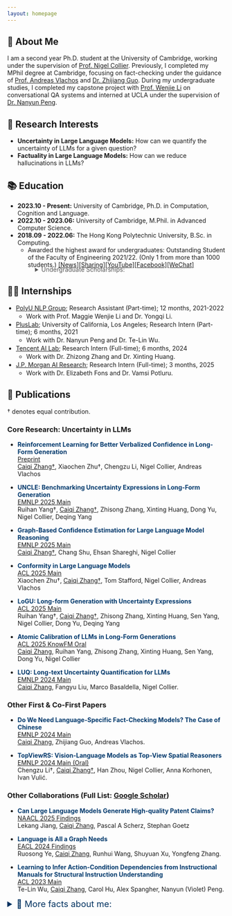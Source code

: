 ```yaml
---
layout: homepage
---
```


## &#x1F64B; About Me

I am a second year Ph.D. student at the University of Cambridge, working under the supervision of [Prof. Nigel Collier](https://sites.google.com/site/nhcollier/home). Previously, I completed my MPhil degree at Cambridge, focusing on fact-checking under the guidance of [Prof. Andreas Vlachos](https://andreasvlachos.github.io/) and [Dr. Zhijiang Guo](https://cartus.github.io/). During my undergraduate studies, I completed my capstone project with [Prof. Wenjie Li](https://www4.comp.polyu.edu.hk/~cswjli/) on conversational QA systems and interned at UCLA under the supervision of [Dr. Nanyun Peng](https://vnpeng.net/). 


## &#x1F9D0; Research Interests 

- **Uncertainty in Large Language Models:** How can we quantify the uncertainty of LLMs for a given question?
- **Factuality in Large Language Models:** How can we reduce hallucinations in LLMs?

## &#x1F4DA; Education 

- **2023.10 - Present:** University of Cambridge, Ph.D. in Computation, Cognition and Language.  
    <!-- - Fully funded by Amazon Studentship. -->
- **2022.10 - 2023.06:** University of Cambridge, M.Phil. in Advanced Computer Science.  
    <!-- - Pass with Distinction (Grade: 81%). -->
- **2018.09 - 2022.06:** The Hong Kong Polytechnic University, B.Sc. in Computing. 
    - Awarded the highest award for undergraduates: Outstanding Student of the Faculty of Engineering 2021/22. (Only 1 from more than 1000 students.) 
    [[News]](https://www.polyu.edu.hk/comp/news-and-events/news/2022/0324_osa_2021/)[[Sharing]](https://www.polyu.edu.hk/comp/-/media/department/comp/publication/private/comp-enews_2022-spring_for-final.pdf)[[YouTube]](https://www.youtube.com/watch?v=XTvlR4fFd0I)[[Facebook]](https://www.facebook.com/HongKongPolyU/photos/a.405574404548/10159955761959549)[[WeChat]](https://mp.weixin.qq.com/s/ev1wPnPmXhNR3dpaNlEWPA)
<details style="margin-top: -20px; padding-left: 64px;">
  <summary style="cursor: pointer; color: #595959; font-weight: normal;">Undergraduate Scholarships:</summary>
  <ul style="list-style-type: none; padding: 0; font-size: 14px;">
    <li>• HKSAR Government Scholarship 2020/21 and 2021/22 (HKD 160,000, around USD 20,500)</li>
    <li>• Commercial Radio 50th Anniversary Scholarship 2019/20 (HKD 80,000, around USD 10,250)</li>
    <li>• The Hong Kong Polytechnic University Scholarship 2019/20 (HKD 40,000, around USD 5,125)</li>
    <li>• Wong Tit-shing Student Exchange Scholarship 2020/21 (HKD 20,000, around USD 2,560)</li>
    <li>• WKF Foundation Service-Learning Scholarship 2020/21 (HKD 16,600, around USD 2,125)</li>
    <li>• Wei Lun Foundation Scholarship 2020/21 (HKD 16,600, around USD 2,125)</li>
    <li>• Tellhow Group Scholarship 2018/19 (CNY 10,000, around USD 1,399)</li>
    <li>• Rennie's Mill Student Aid Project Alumni Association Scholarship 2019/20 (HKD 10,000, around USD 1,250)</li>
    <li>• V.K. Hsu & Sons Foundations Ltd. Scholarship 2019/20 (HKD 10,000, around USD 1,250)</li>
    <li>• HKMA IT Management Club Scholarship 2021/22 (HKD 5,000, around USD 640)</li>
    <li>• Proof-of-Concept (POC) Funding Scheme 2021/22 (HKD 5,000, around USD 640)</li>
  </ul>
</details>
<p></p>

## &#x1F468;&#x200D;&#x1F4BB; Internships

<ul style="margin-top: 2px; margin-bottom: 2px; padding-left: 20px;">
  <li><a href="https://polyunlp.github.io/home">PolyU NLP Group</a>; Research Assistant (Part-time); 12 months, 2021-2022
    <ul style="margin-top: 2px; margin-bottom: 2px;">
      <li>Work with Prof. Maggie Wenjie Li and Dr. Yongqi Li.</li>
    </ul>
  </li>
  <li><a href="https://violetpeng.github.io/">PlusLab</a>; University of California, Los Angeles; Research Intern (Part-time); 6 months, 2021
    <ul style="margin-top: 2px; margin-bottom: 2px;">
      <li>Work with Dr. Nanyun Peng and Dr. Te-Lin Wu.</li>
    </ul>
  </li>
  <li><a href="https://ailab.tencent.com/ailab/en/index/">Tencent AI Lab</a>; Research Intern (Full-time); 6 months, 2024
    <ul style="margin-top: 2px; margin-bottom: 2px;">
      <li>Work with Dr. Zhizong Zhang and Dr. Xinting Huang.</li>
    </ul>
  </li>
  <li><a href="https://ailab.tencent.com/ailab/en/index/">J.P. Morgan AI Research</a>; Research Intern (Full-time); 3 months, 2025
    <ul style="margin-top: 2px; margin-bottom: 2px;">
      <li>Work with Dr. Elizabeth Fons and Dr. Vamsi Potluru.</li>
    </ul>
  </li>
</ul>

<p></p>

<!-- {% include_relative _includes/publications.md %} -->

## &#x1F4DD; Publications 
† denotes equal contribution.

### Core Research: Uncertainty in LLMs
- <strong><span style="color: #03396c;">Reinforcement Learning for Better Verbalized Confidence in Long-Form Generation</span></strong>  
  [Preprint](https://arxiv.org/abs/2505.23912)    
  <u>Caiqi Zhang†</u>, Xiaochen Zhu†, Chengzu Li, Nigel Collier, Andreas Vlachos

- <strong><span style="color: #03396c;">UNCLE: Benchmarking Uncertainty Expressions in Long-Form Generation</span></strong>  
  [EMNLP 2025 Main](https://arxiv.org/abs/2505.16922)  
  Ruihan Yang†, <u>Caiqi Zhang†</u>, Zhisong Zhang, Xinting Huang, Dong Yu, Nigel Collier, Deqing Yang

- <strong><span style="color: #03396c;">Graph-Based Confidence Estimation for Large Language Model Reasoning</span></strong>  
  [EMNLP 2025 Main](caiqizh.github.io)  
  <u>Caiqi Zhang†</u>, Chang Shu, Ehsan Shareghi, Nigel Collier

- <strong><span style="color: #03396c;">Conformity in Large Language Models</span></strong>  
  [ACL 2025 Main](https://arxiv.org/abs/2410.12428)    
  Xiaochen Zhu†, <u>Caiqi Zhang†</u>, Tom Stafford, Nigel Collier, Andreas Vlachos

- <strong><span style="color: #03396c;">LoGU: Long-form Generation with Uncertainty Expressions</span></strong>  
  [ACL 2025 Main](https://arxiv.org/abs/2410.14309)  
  Ruihan Yang†, <u>Caiqi Zhang†</u>, Zhisong Zhang, Xinting Huang, Sen Yang, Nigel Collier, Dong Yu, Deqing Yang

- <strong><span style="color: #03396c;">Atomic Calibration of LLMs in Long-Form Generations</span></strong>  
  [ACL 2025 KnowFM Oral](https://arxiv.org/abs/2410.13246)  
  <u>Caiqi Zhang</u>, Ruihan Yang, Zhisong Zhang, Xinting Huang, Sen Yang, Dong Yu, Nigel Collier

- <strong><span style="color: #03396c;">LUQ: Long-text Uncertainty Quantification for LLMs</span></strong>  
  [EMNLP 2024 Main](https://aclanthology.org/2024.emnlp-main.299/)  
  <u>Caiqi Zhang</u>, Fangyu Liu, Marco Basaldella, Nigel Collier.

### Other First & Co-First Papers
- <strong><span style="color: #03396c;">Do We Need Language-Specific Fact-Checking Models? The Case of Chinese</span></strong>   
  [EMNLP 2024 Main](https://aclanthology.org/2024.emnlp-main.113/)  
  <u>Caiqi Zhang</u>, Zhijiang Guo, Andreas Vlachos.

- <strong><span style="color: #03396c;">TopViewRS: Vision-Language Models as Top-View Spatial Reasoners</span></strong>  
  [EMNLP 2024 Main (Oral)](https://aclanthology.org/2024.emnlp-main.106/)  
  Chengzu Li†, <u>Caiqi Zhang†</u>, Han Zhou, Nigel Collier, Anna Korhonen, Ivan Vulić.

### Other Collaborations (Full List: [Google Scholar](https://scholar.google.com/citations?user=OTPzPzUAAAAJ&hl=en))
- <strong><span style="color: #03396c;">Can Large Language Models Generate High-quality Patent Claims?</span></strong>   
  [NAACL 2025 Findings](https://arxiv.org/abs/2406.19465)     
  Lekang Jiang, <u>Caiqi Zhang</u>, Pascal A Scherz, Stephan Goetz 

- <strong><span style="color: #03396c;">Language is All a Graph Needs</span></strong>   
  [EACL 2024 Findings](https://aclanthology.org/2024.findings-eacl.132/)     
  Ruosong Ye, <u>Caiqi Zhang</u>, Runhui Wang, Shuyuan Xu, Yongfeng Zhang.

- <strong><span style="color: #03396c;">Learning to Infer Action-Condition Dependencies from Instructional Manuals for Structural Instruction Understanding</span></strong>   
  [ACL 2023 Main](https://aclanthology.org/2023.acl-long.170/)     
  Te-Lin Wu, <u>Caiqi Zhang</u>, Carol Hu, Alex Spangher, Nanyun (Violet) Peng.


<!-- <details style="padding-left: 25px;">
  <summary style="cursor: pointer; color: #043361; font-weight: bold;">Other papers:</summary>
  
  <ul>
    <li><strong>Hybrid Learning for Mobile Ad-hoc Distancing / Positioning Using Bluetooth Low Energy.</strong> Yik Him Ho, Yunfei Liu, <strong>Caiqi Zhang</strong>, Yerkezhan Sartayeva, Henry C. B. Chan. <em>IEEE Internet of Things Journal</em>, Volume: 10, Issue: 14, 15 July 2023.</li>
    <li><strong>BlueTrk+ for Tracking Presence and Position.</strong> Yik Him Ho, Yunfei Liu, <strong>Caiqi Zhang</strong>, Henry C. B. Chan. <em>IEEE Communications Magazine</em>, Volume: 59, Issue: 8, August 2021.</li>
    <li><strong>PRUID: Practical User Interface Distribution for Multi-surface Computing.</strong> Menglong Cui, Mingsong Lv, Qingqiang He, <strong>Caiqi Zhang</strong>, Chuancai Gu, Tao Yang, Nan Guan. <em>58th ACM/IEEE Design Automation Conference</em> 2021.</li>
  </ul>
</details>
<br> -->

<details>


<summary style="cursor: pointer; color: #043361; font-weight: normal; font-size: 20px"> &#x1F440; More facts about me: </summary>
<br>
<h3>Volunteer Teaching</h3>
<p>During term breaks, I volunteered in various teaching trips to rural areas globally, covering Hong Kong, Taiwan, Guilin, Ho Chi Minh City (Vietnam), Phnom Penh (Cambodia), and Trà Vinh (Cambodia). I've participated in 10+ voluntary services, accumulating 400+ service hours, benefiting 300+ students. Also, I joined the <a href="https://www.un.org/millenniumfellows/">United Nations' Millennium Fellowship 2021</a> to promote equal education.</p>

<h3>Mandarin Debate</h3>
<p>As a member of both the PolyU and Cambridge Mandarin Debate Teams, I participated in competitions across various cities, including Singapore, Shanghai, Suzhou, Nanjing, Wuhan, Changsha, Xi'an, and Chengdu. These experiences refined my communication and critical thinking skills and provided international representation opportunities.</p>

</details>